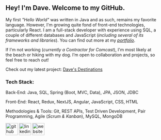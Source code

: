 ## Hey! I'm Dave. Welcome to my GitHub.

My first _"Hello World"_ was written in Java and as such, remains my favorite language. However, I'm growing quite fond of front-end technologies, particularly React. I am a full-stack developer with experience using SQL, a couple of different databases and JavaScript (_including several of its frameworks and libraries_). You can find out more at my [_portfolio_](https://dave-estrada.com/).

If I'm not working (_currently a Contractor for Comcast_), I'm most likely at the beach or hiking with my dog. I’m open to collaboration and projects, so feel free to reach out!

Check out my latest project: [Dave's Destinations](https://daves-destinations.vercel.app/)

### Tech Stack:

Back-End:
Java, SQL, Spring (Boot, MVC, Data), JPA, JSON, JDBC

Front-End: 
React, Redux, NextJS, Angular, JavaScript, CSS, HTML

Methodologies & Tools:
Git, REST APIs, Test Driven Development, Pair Programming, Agile (_Scrum & Kanban_), MySQL, MongoDB


[<img src='https://cdn.jsdelivr.net/npm/simple-icons@3.0.1/icons/github.svg' alt='github' height='40'>](https://github.com/David-EstradaSD) [<img src='https://cdn.jsdelivr.net/npm/simple-icons@3.0.1/icons/linkedin.svg' alt='linkedin' height='40'>](https://www.linkedin.com/in/https://www.linkedin.com/in/dave-estrada//)  [<img src='https://cdn.jsdelivr.net/npm/simple-icons@3.0.1/icons/icloud.svg' alt='website' height='40'>](https://dave-estrada.com/)  

<!-- [![David's GitHub stats](https://github-readme-stats.vercel.app/api?username=David-EstradaSD&theme=tokyonight&show_icons=true)](https://github.com/David-EstradaSD/github-readme-stats) -->
